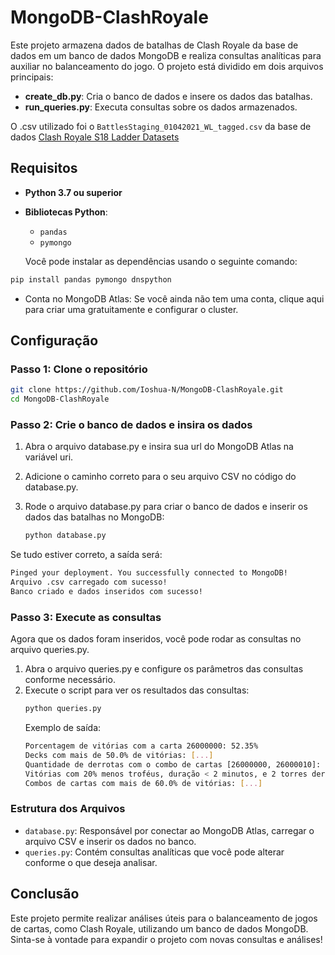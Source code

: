 # MongoDB-ClashRoyale

Este projeto armazena dados de batalhas de Clash Royale da base de dados em um banco de dados MongoDB e realiza consultas analíticas para auxiliar no balanceamento do jogo. O projeto está dividido em dois arquivos principais:

- **create_db.py**: Cria o banco de dados e insere os dados das batalhas.
- **run_queries.py**: Executa consultas sobre os dados armazenados.

O .csv utilizado foi o `BattlesStaging_01042021_WL_tagged.csv` da base de dados [Clash Royale S18 Ladder Datasets](https://www.kaggle.com/datasets/bwandowando/clash-royale-season-18-dec-0320-dataset)

## Requisitos

- **Python 3.7 ou superior**
- **Bibliotecas Python**:
  - `pandas`
  - `pymongo`
  
  Você pode instalar as dependências usando o seguinte comando:

```bash
pip install pandas pymongo dnspython
```

- Conta no MongoDB Atlas: Se você ainda não tem uma conta, clique aqui para criar uma gratuitamente e configurar o cluster.

## Configuração

### Passo 1: Clone o repositório

```bash
git clone https://github.com/Ioshua-N/MongoDB-ClashRoyale.git
cd MongoDB-ClashRoyale
```

### Passo 2: Crie o banco de dados e insira os dados

1. Abra o arquivo database.py e insira sua url do MongoDB Atlas na variável uri.
2. Adicione o caminho correto para o seu arquivo CSV no código do database.py.
3. Rode o arquivo database.py para criar o banco de dados e inserir os dados das batalhas no MongoDB:
   
   ```bash
   python database.py
   ```

Se tudo estiver correto, a saída será:

```bash
Pinged your deployment. You successfully connected to MongoDB!
Arquivo .csv carregado com sucesso!
Banco criado e dados inseridos com sucesso!
```

### Passo 3: Execute as consultas
Agora que os dados foram inseridos, você pode rodar as consultas no arquivo queries.py.

1. Abra o arquivo queries.py e configure os parâmetros das consultas conforme necessário.
2. Execute o script para ver os resultados das consultas:
   ```bash
   python queries.py
   ```
   Exemplo de saída:
   ```bash
   Porcentagem de vitórias com a carta 26000000: 52.35%
   Decks com mais de 50.0% de vitórias: [...]
   Quantidade de derrotas com o combo de cartas [26000000, 26000010]: 123
   Vitórias com 20% menos troféus, duração < 2 minutos, e 2 torres derrubadas: 5
   Combos de cartas com mais de 60.0% de vitórias: [...]
   ```
### Estrutura dos Arquivos
- `database.py`: Responsável por conectar ao MongoDB Atlas, carregar o arquivo CSV e inserir os dados no banco.
- `queries.py`: Contém consultas analíticas que você pode alterar conforme o que deseja analisar.

## Conclusão
Este projeto permite realizar análises úteis para o balanceamento de jogos de cartas, como Clash Royale, utilizando um banco de dados MongoDB. Sinta-se à vontade para expandir o projeto com novas consultas e análises!

